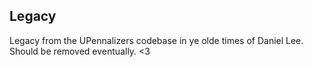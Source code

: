 ## Legacy

Legacy from the UPennalizers codebase in ye olde times of Daniel Lee.
Should be removed eventually.
<3
